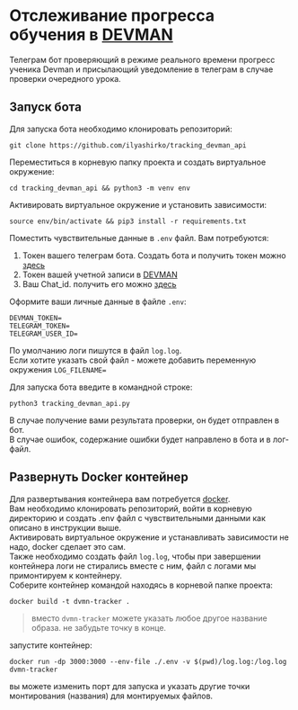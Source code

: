 # Отслеживание прогресса обучения в [DEVMAN](https://dvmn.org)
Телеграм бот проверяющий в режиме реального времени прогресс ученика Devman и присылающий уведомление в телеграм в случае проверки очередного урока.
## Запуск бота
Для запуска бота необходимо клонировать репозиторий:
```
git clone https://github.com/ilyashirko/tracking_devman_api
```
Переместиться в корневую папку проекта и создать виртуальное окружение:
```
cd tracking_devman_api && python3 -m venv env
```
Активировать виртуальное окружение и установить зависимости:
```
source env/bin/activate && pip3 install -r requirements.txt
```
Поместить чувствительные данные в `.env` файл. Вам потребуются:  
1. Токен вашего телеграм бота. Создать бота и получить токен можно [здесь](BotFather)  
2. Токен вашей учетной записи в [DEVMAN](https://dvmn.org/api/docs/)  
3. Ваш Chat_id. получить его можно [здесь](https://t.me/userinfobot)  

Оформите ваши личные данные в файле `.env`:
```
DEVMAN_TOKEN=
TELEGRAM_TOKEN=
TELEGRAM_USER_ID=
```
По умолчанию логи пишутся в файл `log.log`.  
Если хотите указать свой файл - можете добавить переменную окружения `LOG_FILENAME=` 
   
Для запуска бота введите в командной строке:
```
python3 tracking_devman_api.py
```
В случае получение вами результата проверки, он будет отправлен в бот.  
В случае ошибок, содержание ошибки будет направлено в бота и в лог-файл.

## Развернуть Docker контейнер
Для развертывания контейнера вам потребуется [docker](https://docs.docker.com/get-docker/).  
Вам необходимо клонировать репозиторий, войти в корневую директорию и создать .env файл с чувствительными данными как описано в инструкции выше.  
Активировать виртуальное окружение и устанавливать зависимости не надо, docker сделает это сам.  
Также необходимо создать файл `log.log`, чтобы при завершении контейнера логи не стирались вместе с ним, файл с логами мы примонтируем к контейнеру.  
Соберите контейнер командой находясь в корневой папке проекта:
```
docker build -t dvmn-tracker .
```
> вместо `dvmn-tracker` можете указать любое другое название образа.
> не забудьте точку в конце.

запустите контейнер:
```
docker run -dp 3000:3000 --env-file ./.env -v $(pwd)/log.log:/log.log dvmn-tracker
```
вы можете изменить порт для запуска и указать другие точки монтирования (названия) для монтируемых файлов.